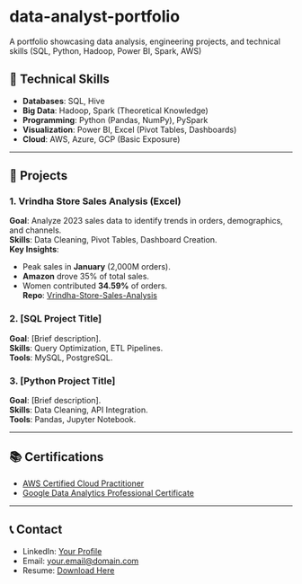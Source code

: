 # data-analyst-portfolio
A portfolio showcasing data analysis, engineering projects, and technical skills (SQL, Python, Hadoop, Power BI, Spark, AWS)


## 🚀 **Technical Skills**  
- **Databases**: SQL, Hive  
- **Big Data**: Hadoop, Spark (Theoretical Knowledge)  
- **Programming**: Python (Pandas, NumPy), PySpark  
- **Visualization**: Power BI, Excel (Pivot Tables, Dashboards)  
- **Cloud**: AWS, Azure, GCP (Basic Exposure)  

---

## 📂 **Projects**  

### 1. Vrindha Store Sales Analysis (Excel)  
**Goal**: Analyze 2023 sales data to identify trends in orders, demographics, and channels.  
**Skills**: Data Cleaning, Pivot Tables, Dashboard Creation.  
**Key Insights**:  
  - Peak sales in **January** (2,000M orders).  
  - **Amazon** drove 35% of total sales.  
  - Women contributed **34.59%** of orders.  
**Repo**: [Vrindha-Store-Sales-Analysis](./Projects/Vrindha-Store-Sales-Analysis)  

### 2. [SQL Project Title]  
**Goal**: [Brief description].  
**Skills**: Query Optimization, ETL Pipelines.  
**Tools**: MySQL, PostgreSQL.  

### 3. [Python Project Title]  
**Goal**: [Brief description].  
**Skills**: Data Cleaning, API Integration.  
**Tools**: Pandas, Jupyter Notebook.  

---

## 📚 **Certifications**  
- [AWS Certified Cloud Practitioner]()  
- [Google Data Analytics Professional Certificate]()  

---

## 📞 **Contact**  
- LinkedIn: [Your Profile]()  
- Email: [your.email@domain.com]()  
- Resume: [Download Here](./Resume/Your-Resume.pdf)  
